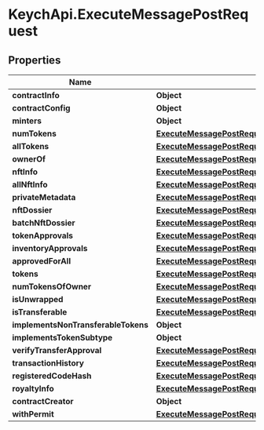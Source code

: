 # KeychApi.ExecuteMessagePostRequest

## Properties

Name | Type | Description | Notes
------------ | ------------- | ------------- | -------------
**contractInfo** | **Object** |  | 
**contractConfig** | **Object** |  | 
**minters** | **Object** |  | 
**numTokens** | [**ExecuteMessagePostRequestOneOf3NumTokens**](ExecuteMessagePostRequestOneOf3NumTokens.md) |  | 
**allTokens** | [**ExecuteMessagePostRequestOneOf4AllTokens**](ExecuteMessagePostRequestOneOf4AllTokens.md) |  | 
**ownerOf** | [**ExecuteMessagePostRequestOneOf5OwnerOf**](ExecuteMessagePostRequestOneOf5OwnerOf.md) |  | 
**nftInfo** | [**ExecuteMessagePostRequestOneOf6NftInfo**](ExecuteMessagePostRequestOneOf6NftInfo.md) |  | 
**allNftInfo** | [**ExecuteMessagePostRequestOneOf5OwnerOf**](ExecuteMessagePostRequestOneOf5OwnerOf.md) |  | 
**privateMetadata** | [**ExecuteMessagePostRequestOneOf8PrivateMetadata**](ExecuteMessagePostRequestOneOf8PrivateMetadata.md) |  | 
**nftDossier** | [**ExecuteMessagePostRequestOneOf5OwnerOf**](ExecuteMessagePostRequestOneOf5OwnerOf.md) |  | 
**batchNftDossier** | [**ExecuteMessagePostRequestOneOf10BatchNftDossier**](ExecuteMessagePostRequestOneOf10BatchNftDossier.md) |  | 
**tokenApprovals** | [**ExecuteMessagePostRequestOneOf11TokenApprovals**](ExecuteMessagePostRequestOneOf11TokenApprovals.md) |  | 
**inventoryApprovals** | [**ExecuteMessagePostRequestOneOf12InventoryApprovals**](ExecuteMessagePostRequestOneOf12InventoryApprovals.md) |  | 
**approvedForAll** | [**ExecuteMessagePostRequestOneOf13ApprovedForAll**](ExecuteMessagePostRequestOneOf13ApprovedForAll.md) |  | 
**tokens** | [**ExecuteMessagePostRequestOneOf14Tokens**](ExecuteMessagePostRequestOneOf14Tokens.md) |  | 
**numTokensOfOwner** | [**ExecuteMessagePostRequestOneOf15NumTokensOfOwner**](ExecuteMessagePostRequestOneOf15NumTokensOfOwner.md) |  | 
**isUnwrapped** | [**ExecuteMessagePostRequestOneOf6NftInfo**](ExecuteMessagePostRequestOneOf6NftInfo.md) |  | 
**isTransferable** | [**ExecuteMessagePostRequestOneOf6NftInfo**](ExecuteMessagePostRequestOneOf6NftInfo.md) |  | 
**implementsNonTransferableTokens** | **Object** |  | 
**implementsTokenSubtype** | **Object** |  | 
**verifyTransferApproval** | [**ExecuteMessagePostRequestOneOf20VerifyTransferApproval**](ExecuteMessagePostRequestOneOf20VerifyTransferApproval.md) |  | 
**transactionHistory** | [**ExecuteMessagePostRequestOneOf21TransactionHistory**](ExecuteMessagePostRequestOneOf21TransactionHistory.md) |  | 
**registeredCodeHash** | [**ExecuteMessagePostRequestOneOf22RegisteredCodeHash**](ExecuteMessagePostRequestOneOf22RegisteredCodeHash.md) |  | 
**royaltyInfo** | [**ExecuteMessagePostRequestOneOf23RoyaltyInfo**](ExecuteMessagePostRequestOneOf23RoyaltyInfo.md) |  | 
**contractCreator** | **Object** |  | 
**withPermit** | [**ExecuteMessagePostRequestOneOf25WithPermit**](ExecuteMessagePostRequestOneOf25WithPermit.md) |  | 


